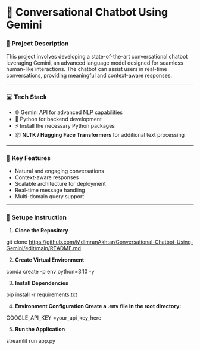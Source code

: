# 🤖 Conversational Chatbot Using Gemini  

### 🌟 **Project Description**  
This project involves developing a state-of-the-art conversational chatbot leveraging Gemini, an advanced language model designed for seamless human-like interactions. The chatbot can assist users in real-time conversations, providing meaningful and context-aware responses.

---

### 💻 **Tech Stack**  
- 🌐 Gemini API for advanced NLP capabilities  
- 🐍 Python for backend development  
- ⚡ Install the necessary Python packages   
- 📦 **NLTK / Hugging Face Transformers** for additional text processing  

---

### 🚀 **Key Features**  
- Natural and engaging conversations  
- Context-aware responses  
- Scalable architecture for deployment  
- Real-time message handling  
- Multi-domain query support  

---

### 📂 **Setupe Instruction**
1. **Clone the Repository**

git clone <https://github.com/MdImranAkhtar/Conversational-Chatbot-Using-Gemini/edit/main/README.md>

2. **Create Virtual Environment**

conda create -p env python=3.10 -y

3. **Install Dependencies**

pip install -r requirements.txt

4. **Environment Configuration Create a .env file in the root directory:**

GOOGLE_API_KEY =your_api_key_here

5. **Run the Application**

streamlit run app.py
